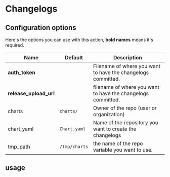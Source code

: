 # Changelogs

## Configuration options

Here's the options you can use with this action, **bold names** means it's required.

|Name|Default|Description|
|--|--|--|
|**auth_token**| |Filename of where you want to have the changelogs committed.|
|**release_upload_url**||filename of where you want to have the changelogs committed.|
|charts|`charts/`|Owner of the repo (user or organization)|
|chart_yaml|`Chart.yaml`|Name of the repository you want to create the changelogs|
|tmp_path|`/tmp/charts`|the name of the repo variable you want to use.|

## usage
